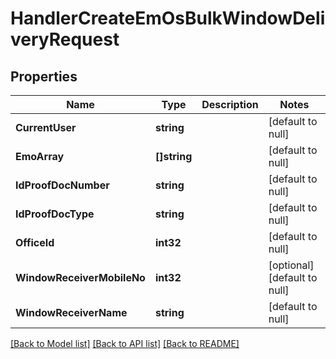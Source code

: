 # HandlerCreateEmOsBulkWindowDeliveryRequest

## Properties
Name | Type | Description | Notes
------------ | ------------- | ------------- | -------------
**CurrentUser** | **string** |  | [default to null]
**EmoArray** | **[]string** |  | [default to null]
**IdProofDocNumber** | **string** |  | [default to null]
**IdProofDocType** | **string** |  | [default to null]
**OfficeId** | **int32** |  | [default to null]
**WindowReceiverMobileNo** | **int32** |  | [optional] [default to null]
**WindowReceiverName** | **string** |  | [default to null]

[[Back to Model list]](../README.md#documentation-for-models) [[Back to API list]](../README.md#documentation-for-api-endpoints) [[Back to README]](../README.md)


